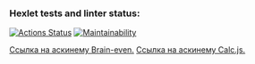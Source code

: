 ### Hexlet tests and linter status:
[![Actions Status](https://github.com/Dizza19/frontend-project-44/actions/workflows/hexlet-check.yml/badge.svg)](https://github.com/Dizza19/frontend-project-44/actions)
[![Maintainability](https://api.codeclimate.com/v1/badges/765ecb522066d1737f48/maintainability)](https://codeclimate.com/github/Dizza19/frontend-project-44/maintainability)


[Ссылка на аскинему Brain-even.](https://asciinema.org/a/QtXhLVKEKzkFRAGFXBMZadViL)
[Ссылка на аскинему Calc.js.](https://asciinema.org/a/GRQSlwNeOJmc2rCHfS5UdKIjS)
